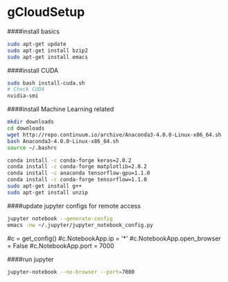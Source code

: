 # gCloudSetup

####install basics
```bash
sudo apt-get update
sudo apt-get install bzip2
sudo apt-get install emacs
```
####install CUDA
```bash
sudo bash install-cuda.sh
# Check CUDA
nvidia-smi
```

####install Machine Learning related
```bash
mkdir downloads
cd downloads
wget http://repo.continuum.io/archive/Anaconda3-4.0.0-Linux-x86_64.sh
bash Anaconda3-4.0.0-Linux-x86_64.sh
source ~/.bashrc

conda install -c conda-forge keras=2.0.2
conda install -c conda-forge matplotlib=2.0.2
conda install -c anaconda tensorflow-gpu=1.1.0
conda install -c conda-forge tensorflow=1.1.0
sudo apt-get install g++
sudo apt-get install unzip
```

####update jupyter configs for remote access
```bash
jupyter notebook --generate-config
emacs -nw ~/.jupyter/jupyter_notebook_config.py
```

#c = get_config()
#c.NotebookApp.ip = '*'
#c.NotebookApp.open_browser = False
#c.NotebookApp.port = 7000

####run jupyter
```bash
jupyter-notebook --no-browser --port=7000
```